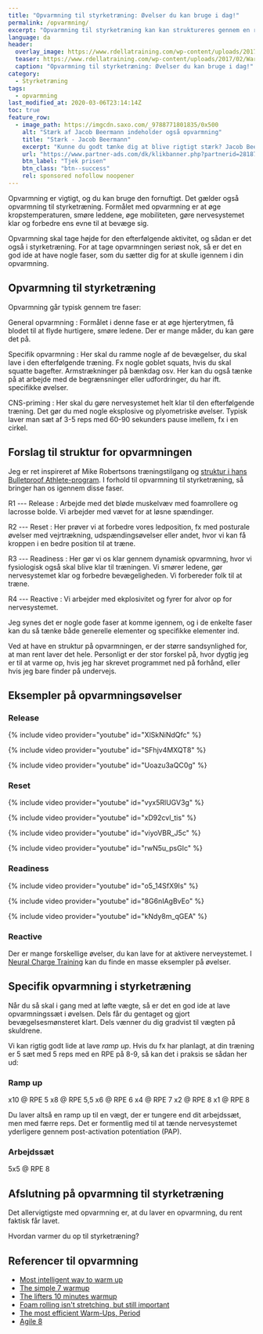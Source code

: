 ```yaml
---
title: "Opvarmning til styrketræning: Øvelser du kan bruge i dag!"
permalink: /opvarmning/
excerpt: "Opvarmning til styrketræning kan kan struktureres gennem en række faser, fx generel, dynamisk, specifik og en forberedelse af nervesystemet."
language: da
header:
  overlay_image: https://www.rdellatraining.com/wp-content/uploads/2017/02/Warm-up-1.jpg
  teaser: https://www.rdellatraining.com/wp-content/uploads/2017/02/Warm-up-1.jpg
  caption: "Opvarmning til styrketræning: Øvelser du kan bruge i dag!"
category:
  - Styrketræning
tags:
  - opvarmning
last_modified_at: 2020-03-06T23:14:14Z
toc: true
feature_row:
  - image_path: https://imgcdn.saxo.com/_9788771801835/0x500
    alt: "Stærk af Jacob Beermann indeholder også opvarmning"
    title: "Stærk - Jacob Beermann"
    excerpt: "Kunne du godt tænke dig at blive rigtigt stærk? Jacob Beermann har med bogen Stærk skrevet en god og grundig introduktion til hvordan man styrketræner bedst, og hvordan man laver opvarmning til styrketræning."
    url: "https://www.partner-ads.com/dk/klikbanner.php?partnerid=28187&bannerid=43264&htmlurl=https://www.saxo.com/dk/staerk_jacob-beermann_haeftet_9788771801835"
    btn_label: "Tjek prisen"
    btn_class: "btn--success"
    rel: sponsored nofollow noopener
---
```


Opvarmning er vigtigt, og du kan bruge den fornuftigt. Det gælder også opvarmning til styrketræning. Formålet med opvarmning er at øge kropstemperaturen, smøre leddene, øge mobiliteten, gøre nervesystemet klar og forbedre ens evne til at bevæge sig.

Opvarmning skal tage højde for den efterfølgende aktivitet, og sådan er det også i styrketræning. For at tage opvarmningen seriøst nok, så er det en god ide at have nogle faser, som du sætter dig for at skulle igennem i din opvarmning.

## Opvarmning til styrketræning

Opvarmning går typisk gennem tre faser:

General opvarmning
: Formålet i denne fase er at øge hjerterytmen, få blodet til at flyde hurtigere, smøre ledene. Der er mange måder, du kan gøre det på.

Specifik opvarmning
: Her skal du ramme nogle af de bevægelser, du skal lave i den efterfølgende træning. Fx nogle goblet squats, hvis du skal squatte bagefter. Armstrækninger på bænkdag osv. Her kan du også tænke på at arbejde med de begrænsninger eller udfordringer, du har ift. specifikke øvelser.

CNS-priming
: Her skal du gøre nervesystemet helt klar til den efterfølgende træning. Det gør du med nogle eksplosive og plyometriske øvelser. Typisk laver man sæt af 3-5 reps med 60-90 sekunders pause imellem, fx i en cirkel.

## Forslag til struktur for opvarmningen

Jeg er ret inspireret af Mike Robertsons træningstilgang og [struktur i hans Bulletproof Athlete-program](/artikel/bulletproof-athlete). I forhold til opvarmning til styrketræning, så bringer han os igennem disse faser.

R1 --- Release
: Arbejde med det bløde muskelvæv med foamrollere og lacrosse bolde. Vi arbejder med vævet for at løsne spændinger.

R2 --- Reset
: Her prøver vi at forbedre vores ledposition, fx med posturale øvelser med vejrtrækning, udspændingsøvelser eller andet, hvor vi kan få kroppen i en bedre position til at træne.

R3 --- Readiness
: Her gør vi os klar gennem dynamisk opvarmning, hvor vi fysiologisk også skal blive klar til træningen. Vi smører ledene, gør nervesystemet klar og forbedre bevægeligheden. Vi forbereder folk til at træne.

R4 --- Reactive
: Vi arbejder med ekplosivitet og fyrer for alvor op for nervesystemet.

Jeg synes det er nogle gode faser at komme igennem, og i de enkelte faser kan du så tænke både generelle elementer og specifikke elementer ind.

Ved at have en struktur på opvarmningen, er der større sandsynlighed for, at man rent laver det hele. Personligt er der stor forskel på, hvor dygtig jeg er til at varme op, hvis jeg har skrevet programmet ned på forhånd, eller hvis jeg bare finder på undervejs.

## Eksempler på opvarmningsøvelser

### Release

{% include video provider="youtube" id="XlSkNiNdQfc" %}

{% include video provider="youtube" id="SFhjv4MXQT8" %}

{% include video provider="youtube" id="Uoazu3aQC0g" %}

### Reset

{% include video provider="youtube" id="vyx5RlUGV3g" %}

{% include video provider="youtube" id="xD92cvl_tis" %}

{% include video provider="youtube" id="viyoVBR_J5c" %}

{% include video provider="youtube" id="rwN5u_psGIc" %}

### Readiness

{% include video provider="youtube" id="o5_14SfX9Is" %}

{% include video provider="youtube" id="8G6nIAgBvEo" %}

{% include video provider="youtube" id="kNdy8m_qGEA" %}

### Reactive

Der er mange forskellige øvelser, du kan lave for at aktivere nerveystemet. I [Neural Charge Training](https://www.t-nation.com/workouts/neural-charge-training) kan du finde en masse eksempler på øvelser.

## Specifik opvarmning i styrketræning

Når du så skal i gang med at løfte vægte, så er det en god ide at lave opvarmningssæt i øvelsen. Dels får du gentaget og gjort bevægelsesmønsteret klart. Dels vænner du dig gradvist til vægten på skuldrene.

Vi kan rigtig godt lide at lave _ramp up_. Hvis du fx har planlagt, at din træning er 5 sæt med 5 reps med en RPE på 8-9, så kan det i praksis se sådan her ud:

### Ramp up

x10 @ RPE 5
x8 @ RPE 5,5
x6 @ RPE 6
x4 @ RPE 7
x2 @ RPE 8
x1 @ RPE 8

Du laver altså en ramp up til en vægt, der er tungere end dit arbejdssæt, men med færre reps. Det er formentlig med til at tænde nervesystemet yderligere gennem post-activation potentiation (PAP).

### Arbejdssæt

5x5 @ RPE 8

## Afslutning på opvarmning til styrketræning

Det allervigtigste med opvarmning er, at du laver en opvarmning, du rent faktisk får lavet.

Hvordan varmer du op til styrketræning?

## Referencer til opvarmning

- [Most intelligent way to warm up](https://www.t-nation.com/training/most-intelligent-way-to-warm-up)
- [The simple 7 warmup](https://www.t-nation.com/training/the-simple-7-warm-up)
- [The lifters 10 minutes warmup](https://www.t-nation.com/training/tip-the-lifters-10-minute-warm-up)
- [Foam rolling isn't stretching, but still important](https://deansomerset.com/foam-rolling-isnt-stretching-still-important/)
- [The most efficient Warm-Ups, Period](https://www.t-nation.com/training/the-most-efficient-warm-ups-period)
- [Agile 8](https://breakingmuscle.com/fitness/warm-up-quickly-with-the-agile-8-routine)
